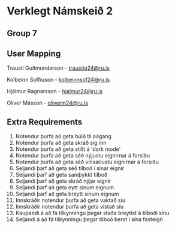 # Verklegt Námskeið 2

## Group 7

## User Mapping

Trausti Guðmundarson - traustig24@ru.is

Kolbeinn Soffíuson - kolbeinnsof24@ru.is

Hjálmur Ragnarsson - hjalmur24@ru.is

Oliver Másson - oliverm24@ru.is

## Extra Requirements

1. Notendur þurfa að geta búið til aðgang
2. Notendur þurfa að geta skráð sig inn
3. Notendur þurfa að geta stillt á 'dark mode'
4. Notendur þurfa að geta séð nýjustu eignirnar á forsíðu
5. Notendur þurfa að geta séð vinsælustu eignirnar á forsíðu
6. Seljandi þarf að geta séð tilboð í sínar eignir
7. Seljandi þarf að geta samþykkt tilboð
8. Seljandi þarf að geta skráð nýjar eignir
9. Seljandi þarf að geta eytt sínum eignum
10. Seljandi þarf að geta breytt sínum eignum
11. Innskráðir notendur þurfa að geta vaktað síu
12. Innskráðir notendur þurfa að geta vistað síu
13. Kaupandi á að fá tilkynningu þegar staða breytist á tilboði sínu
14. Seljandi á að fá tilkynningu þegar tilboð berst í sína fasteign
